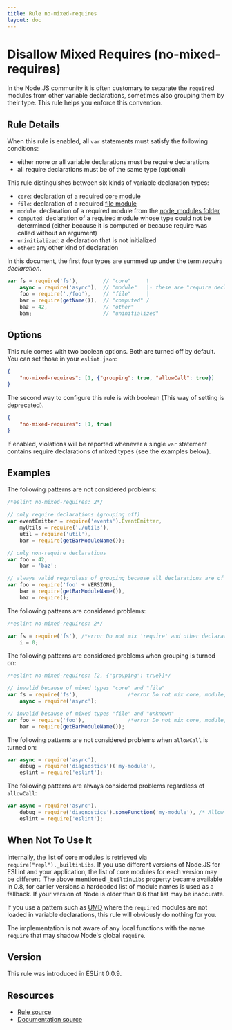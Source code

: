 ```yaml
---
title: Rule no-mixed-requires
layout: doc
---
```

<!-- Note: No pull requests accepted for this file. See README.md in the root directory for details. -->
# Disallow Mixed Requires (no-mixed-requires)

In the Node.JS community it is often customary to separate the `require`d modules from other variable declarations, sometimes also grouping them by their type. This rule helps you enforce this convention.

## Rule Details

When this rule is enabled, all `var` statements must satisfy the following conditions:

* either none or all variable declarations must be require declarations
* all require declarations must be of the same type (optional)

This rule distinguishes between six kinds of variable declaration types:

* `core`: declaration of a required [core module][1]
* `file`: declaration of a required [file module][2]
* `module`: declaration of a required module from the [node_modules folder][3]
* `computed`: declaration of a required module whose type could not be determined (either because it is computed or because require was called without an argument)
* `uninitialized`: a declaration that is not initialized
* `other`: any other kind of declaration

In this document, the first four types are summed up under the term *require declaration*.

```javascript
var fs = require('fs'),        // "core"     \
    async = require('async'),  // "module"   |- these are "require declaration"s
    foo = require('./foo'),    // "file"     |
    bar = require(getName()),  // "computed" /
    baz = 42,                  // "other"
    bam;                       // "uninitialized"
```

## Options

This rule comes with two boolean options. Both are turned off by default. You can set those in your `eslint.json`:

```json
{
    "no-mixed-requires": [1, {"grouping": true, "allowCall": true}]
}
```

The second way to configure this rule is with boolean (This way of setting is deprecated).

```json
{
    "no-mixed-requires": [1, true]
}
```

If enabled, violations will be reported whenever a single `var` statement contains require declarations of mixed types (see the examples below).

## Examples

The following patterns are not considered problems:

```js
/*eslint no-mixed-requires: 2*/

// only require declarations (grouping off)
var eventEmitter = require('events').EventEmitter,
    myUtils = require('./utils'),
    util = require('util'),
    bar = require(getBarModuleName());

// only non-require declarations
var foo = 42,
    bar = 'baz';

// always valid regardless of grouping because all declarations are of the same type
var foo = require('foo' + VERSION),
    bar = require(getBarModuleName()),
    baz = require();
```

The following patterns are considered problems:

```js
/*eslint no-mixed-requires: 2*/

var fs = require('fs'), /*error Do not mix 'require' and other declarations.*/
    i = 0;
```

The following patterns are considered problems when grouping is turned on:

```js
/*eslint no-mixed-requires: [2, {"grouping": true}]*/

// invalid because of mixed types "core" and "file"
var fs = require('fs'),                /*error Do not mix core, module, file and computed requires.*/
    async = require('async');

// invalid because of mixed types "file" and "unknown"
var foo = require('foo'),              /*error Do not mix core, module, file and computed requires.*/
    bar = require(getBarModuleName());
```

The following patterns are not considered problems when `allowCall` is turned on:

```js
var async = require('async'),
    debug = require('diagnostics')('my-module'),
    eslint = require('eslint');
```

The following patterns are always considered problems regardless of `allowCall`:

```js
var async = require('async'),
    debug = require('diagnostics').someFunction('my-module'), /* Allow Call doesn't allow calling any function */
    eslint = require('eslint');
```

## When Not To Use It

Internally, the list of core modules is retrieved via `require("repl")._builtinLibs`. If you use different versions of Node.JS for ESLint and your application, the list of core modules for each version may be different.
The above mentioned `_builtinLibs` property became available in 0.8, for earlier versions a hardcoded list of module names is used as a fallback. If your version of Node is older than 0.6 that list may be inaccurate.

If you use a pattern such as [UMD][4] where the `require`d modules are not loaded in variable declarations, this rule will obviously do nothing for you.

The implementation is not aware of any local functions with the name `require` that may shadow Node's global `require`.

[1]: http://nodejs.org/api/modules.html#modules_core_modules
[2]: http://nodejs.org/api/modules.html#modules_file_modules
[3]: http://nodejs.org/api/modules.html#modules_loading_from_node_modules_folders
[4]: https://github.com/umdjs/umd

## Version

This rule was introduced in ESLint 0.0.9.

## Resources

* [Rule source](https://github.com/eslint/eslint/tree/master/lib/rules/no-mixed-requires.js)
* [Documentation source](https://github.com/eslint/eslint/tree/master/docs/rules/no-mixed-requires.md)

